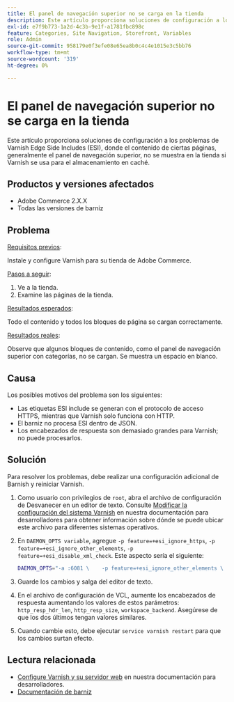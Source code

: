 ```yaml
---
title: El panel de navegación superior no se carga en la tienda
description: Este artículo proporciona soluciones de configuración a los problemas de Varnish Edge Side Includes (ESI), donde el contenido de ciertas páginas, generalmente el panel de navegación superior, no se muestra en la tienda si Varnish se usa para el almacenamiento en caché.
exl-id: e7f9b773-1a2d-4c3b-9e1f-a1781fbc898c
feature: Categories, Site Navigation, Storefront, Variables
role: Admin
source-git-commit: 958179e0f3efe08e65ea8b0c4c4e1015e3c5bb76
workflow-type: tm+mt
source-wordcount: '319'
ht-degree: 0%

---
```


# El panel de navegación superior no se carga en la tienda

Este artículo proporciona soluciones de configuración a los problemas de Varnish Edge Side Includes (ESI), donde el contenido de ciertas páginas, generalmente el panel de navegación superior, no se muestra en la tienda si Varnish se usa para el almacenamiento en caché.

## Productos y versiones afectados

* Adobe Commerce 2.X.X
* Todas las versiones de barniz

## Problema

<u>Requisitos previos</u>:

Instale y configure Varnish para su tienda de Adobe Commerce.

<u>Pasos a seguir</u>:

1. Ve a la tienda.
1. Examine las páginas de la tienda.

<u>Resultados esperados</u>:

Todo el contenido y todos los bloques de página se cargan correctamente.

<u>Resultados reales</u>:

Observe que algunos bloques de contenido, como el panel de navegación superior con categorías, no se cargan. Se muestra un espacio en blanco.

## Causa

Los posibles motivos del problema son los siguientes:

* Las etiquetas ESI include se generan con el protocolo de acceso HTTPS, mientras que Varnish solo funciona con HTTP.
* El barniz no procesa ESI dentro de JSON.
* Los encabezados de respuesta son demasiado grandes para Varnish; no puede procesarlos.

## Solución

Para resolver los problemas, debe realizar una configuración adicional de Barnish y reiniciar Varnish.

1. Como usuario con privilegios de `root`, abra el archivo de configuración de Desvanecer en un editor de texto. Consulte [Modificar la configuración del sistema Varnish](https://devdocs.magento.com/guides/v2.3/config-guide/varnish/config-varnish-configure.html#config-varnish-config-sysvcl) en nuestra documentación para desarrolladores para obtener información sobre dónde se puede ubicar este archivo para diferentes sistemas operativos.
1. En `DAEMON_OPTS variable`, agregue `-p feature=+esi_ignore_https`, `-p  feature=+esi_ignore_other_elements`, `-p  feature=+esi_disable_xml_check`. Este aspecto sería el siguiente:

   ```bash
   DAEMON_OPTS="-a :6081 \    -p feature=+esi_ignore_other_elements \    -p feature=+esi_disable_xml_check \    -p feature=+esi_ignore_https \    -T localhost:6082 \    -f /etc/varnish/default.vcl \    -S /etc/varnish/secret \    -s malloc,256m"
   ```

1. Guarde los cambios y salga del editor de texto.
1. En el archivo de configuración de VCL, aumente los encabezados de respuesta aumentando los valores de estos parámetros: `http_resp_hdr_len`, `http_resp_size`, `workspace_backend`. Asegúrese de que los dos últimos tengan valores similares.
1. Cuando cambie esto, debe ejecutar `service varnish restart` para que los cambios surtan efecto.

## Lectura relacionada

* [Configure Varnish y su servidor web](https://devdocs.magento.com/guides/v2.3/config-guide/varnish/config-varnish-configure.html#config-varnish-config-sysvcl) en nuestra documentación para desarrolladores.
* [Documentación de barniz](https://varnish-cache.org/docs/5.1/reference/index.html)
